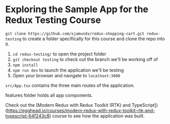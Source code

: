 # Exploring the Sample App for the Redux Testing Course

<TimeStamp start="0:15" end="0:30">

`git clone https://github.com/xjamundx/redux-shopping-cart.git redux-testing` to create a folder specifically for this course and clone the repo into it.

</TimeStamp>

<TimeStamp start="0:35" end="0:50">

1. `cd redux-testing/` to open the project folder
2. `git checkout testing` to check out the branch we'll be working off of
3. `npm install`
4. `npm run dev` to launch the application we'll be testing
5. Open your browser and navigate to `localhost:3000`

</TimeStamp>

<TimeStamp start="0:60" end="1:05">

`src/App.tsx` contains the three main routes of the application.

</TimeStamp>

<TimeStamp start="1:12" end="1:20">

features folder holds all app components.

</TimeStamp>

<TimeStamp start="2:10" end="2:18">

Check out the [Modern Redux with Redux Toolkit (RTK) and TypeScript])(https://egghead.io/courses/modern-redux-with-redux-toolkit-rtk-and-typescript-64f243c8) course to see how the application was built.

</TimeStamp>

